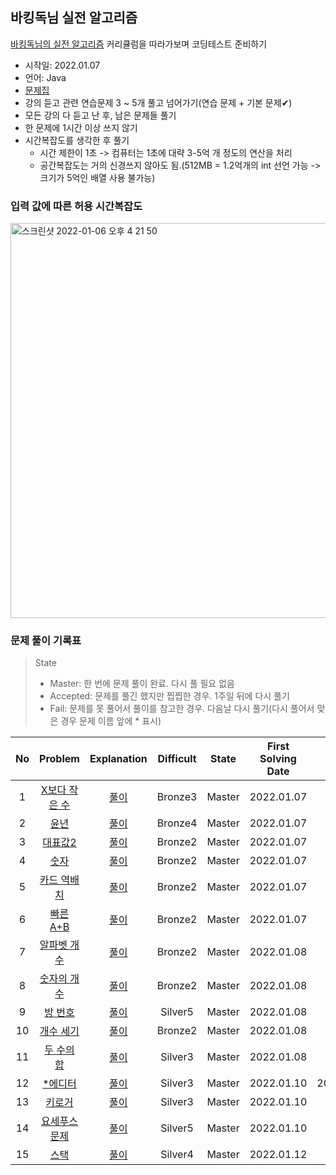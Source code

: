 ## 바킹독님 실전 알고리즘

[바킹독님의 실전 알고리즘](https://blog.encrypted.gg/category/%EA%B0%95%EC%A2%8C/%EC%8B%A4%EC%A0%84%20%EC%95%8C%EA%B3%A0%EB%A6%AC%EC%A6%98?page=2) 커리큘럼을 따라가보며 코딩테스트 준비하기

- 시작일: 2022.01.07
- 언어: Java
- [문제집](https://github.com/encrypted-def/basic-algo-lecture/blob/master/workbook.md)
- 강의 듣고 관련 연습문제 3 ~ 5개 풀고 넘어가기(연습 문제 + 기본 문제✔)
- 모든 강의 다 듣고 난 후, 남은 문제들 풀기
- 한 문제에 1시간 이상 쓰지 않기
- 시간복잡도를 생각한 후 풀기
  - 시간 제한이 1초 -> 컴퓨터는 1초에 대략 3-5억 개 정도의 연산을 처리
  - 공간복잡도는 거의 신경쓰지 않아도 됨.(512MB = 1.2억개의 int 선언 가능 -> 크기가 5억인 배열 사용 불가능)

### 입력 값에 따른 허용 시간복잡도
<img width="632" alt="스크린샷 2022-01-06 오후 4 21 50" src="https://user-images.githubusercontent.com/45876793/148344669-cceb9357-8b87-4c5b-a16b-a42a9f2f26b5.png">

### 문제 풀이 기록표
> State
> - Master: 한 번에 문제 풀이 완료. 다시 풀 필요 없음
> - Accepted: 문제를 풀긴 했지만 찝찝한 경우. 1주일 뒤에 다시 풀기
> - Fail: 문제를 못 풀어서 풀이를 참고한 경우. 다음날 다시 풀기(다시 풀어서 맞은 경우 문제 이름 앞에 * 표시)

| No | Problem | Explanation | Difficult | State | First Solving Date | Next Solving Date |
|:------:|:---------:|:---------:|:-----------:|:-----------:|:-----------:|:-----------:|
| 1 | [X보다 작은 수](https://www.acmicpc.net/problem/10871) | [풀이](./기초코드작성요령/X보다작은수_10871.java) | Bronze3 | Master | 2022.01.07 | - |
| 2 | [윤년](https://www.acmicpc.net/problem/2753) | [풀이](./기초코드작성요령/윤년_2753.java) | Bronze4 | Master | 2022.01.07 | - |
| 3 | [대표값2](https://www.acmicpc.net/problem/2587) | [풀이](./기초코드작성요령/대표값2_2587.java) | Bronze2 | Master | 2022.01.07 | - |
| 4 | [숫자](https://www.acmicpc.net/problem/10093) | [풀이](./기초코드작성요령/숫자_10093.java) | Bronze2 | Master | 2022.01.07 | - |
| 5 | [카드 역배치](https://www.acmicpc.net/problem/10804) | [풀이](./기초코드작성요령/카드역배치_10804.java) | Bronze2 | Master | 2022.01.07 | - |
| 6 | [빠른 A+B](https://www.acmicpc.net/problem/15552) | [풀이](./기초코드작성요령/빠른AplusB_15552.java) | Bronze2 | Master | 2022.01.07 | - |
| 7 | [알파벳 개수](https://www.acmicpc.net/problem/10808) | [풀이](./배열/알파벳개수_10808.java) | Bronze2 | Master | 2022.01.08 | - |
| 8 | [숫자의 개수](https://www.acmicpc.net/problem/10808) | [풀이](./배열/숫자의개수_2577.java) | Bronze2 | Master | 2022.01.08 | - |
| 9 | [방 번호](https://www.acmicpc.net/problem/1475) | [풀이](./배열/방번호_1475.java) | Silver5 | Master | 2022.01.08 | - |
| 10 | [개수 세기](https://www.acmicpc.net/problem/10807) | [풀이](./배열/개수세기_10807.java) | Bronze2 | Master | 2022.01.08 | - |
| 11 | [두 수의 합](https://www.acmicpc.net/problem/3273) | [풀이](./배열/두수의합_3273.java) | Silver3 | Master | 2022.01.08 | - |
| 12 | [*에디터](https://www.acmicpc.net/problem/1406) | [풀이](./연결리스트/에디터_1406.java) | Silver3 | Master | 2022.01.10 | 2022.01.11 |
| 13 | [키로거](https://www.acmicpc.net/problem/5397) | [풀이](./연결리스트/키로거_5397.java) | Silver3 | Master | 2022.01.10 | - |
| 14 | [요세푸스 문제](https://www.acmicpc.net/problem/1158) | [풀이](./연결리스트/요세푸스문제_1158.java) | Silver5 | Master | 2022.01.10 | - |
| 15 | [스택](https://www.acmicpc.net/problem/10828) | [풀이](./스택/스택_10828.java) | Silver4 | Master | 2022.01.12 | - |
